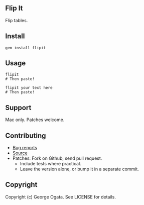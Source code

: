 ## Flip It

Flip tables.

## Install

    gem install flipit

## Usage

    flipit
    # Then paste!

    flipit your text here
    # Then paste!

## Support

Mac only. Patches welcome.

## Contributing

 * [Bug reports](https://github.com/oggy/flipit/issues)
 * [Source](https://github.com/oggy/flipit)
 * Patches: Fork on Github, send pull request.
   * Include tests where practical.
   * Leave the version alone, or bump it in a separate commit.

## Copyright

Copyright (c) George Ogata. See LICENSE for details.
